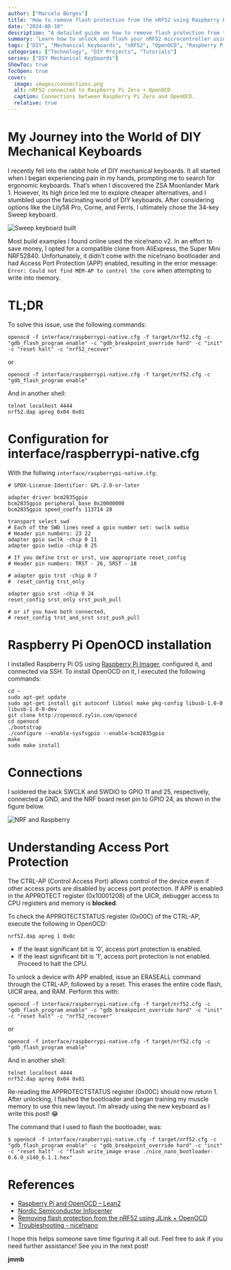 ```yaml
---
author: ["Marcelo Borges"]
title: "How to remove flash protection from the nRF52 using Raspberry Pi Zero + OpenOCD"
date: "2024-08-10"
description: "A detailed guide on how to remove flash protection from the nRF52 microcontroller using a Raspberry Pi Zero and OpenOCD."
summary: "Learn how to unlock and flash your nRF52 microcontroller using a Raspberry Pi Zero and OpenOCD. This guide covers the installation, configuration, and necessary commands to remove flash protection."
tags: ["DIY", "Mechanical Keyboards", "nRF52", "OpenOCD", "Raspberry Pi"]
categories: ["Technology", "DIY Projects", "Tutorials"]
series: ["DIY Mechanical Keyboards"]
ShowToc: true
TocOpen: true
cover:
  image: images/connections.png
  alt: nRF52 connected to Raspberry Pi Zero + OpenOCD
  caption: Connections between Raspberry Pi Zero and OpenOCD.
  relative: true
---
```


# My Journey into the World of DIY Mechanical Keyboards

I recently fell into the rabbit hole of DIY mechanical keyboards. It all started when I began experiencing pain in my hands, prompting me to search for ergonomic keyboards. That’s when I discovered the ZSA Moonlander Mark 1. However, its high price led me to explore cheaper alternatives, and I stumbled upon the fascinating world of DIY keyboards. After considering options like the Lily58 Pro, Corne, and Ferris, I ultimately chose the 34-key Sweep keyboard.

![Sweep keyboard built](images/keyboard.png#center)

Most build examples I found online used the nice!nano v2. In an effort to save money, I opted for a compatible clone from AliExpress, the Super Mini NRF52840. Unfortunately, it didn’t come with the nice!nano bootloader and had Access Port Protection (APP) enabled, resulting in the error message: `Error: Could not find MEM-AP to control the core` when attempting to write into memory.

# TL;DR

To solve this issue, use the following commands:

```shell
openocd -f interface/raspberrypi-native.cfg -f target/nrf52.cfg -c "gdb_flash_program enable" -c "gdb_breakpoint_override hard" -c "init" -c "reset halt" -c "nrf52_recover"
```

or 

```shell
openocd -f interface/raspberrypi-native.cfg -f target/nrf52.cfg -c "gdb_flash_program enable"
```

And in another shell:

```shell
telnet localhost 4444
nrf52.dap apreg 0x04 0x01
```

# Configuration for interface/raspberrypi-native.cfg

With the follwing `interface/raspberrypi-native.cfg`:
```shell
# SPDX-License-Identifier: GPL-2.0-or-later

adapter driver bcm2835gpio
bcm2835gpio peripheral_base 0x20000000
bcm2835gpio speed_coeffs 113714 28

transport select swd
# Each of the SWD lines need a gpio number set: swclk swdio
# Header pin numbers: 23 22
adapter gpio swclk -chip 0 11
adapter gpio swdio -chip 0 25

# If you define trst or srst, use appropriate reset_config
# Header pin numbers: TRST - 26, SRST - 18

# adapter gpio trst -chip 0 7
#  reset_config trst_only

adapter gpio srst -chip 0 24
reset_config srst_only srst_push_pull

# or if you have both connected,
# reset_config trst_and_srst srst_push_pull
```

# Raspberry Pi OpenOCD installation

I installed Raspberry Pi OS using [Raspberry Pi Imager](https://www.raspberrypi.com/software/), configured it, and connected via SSH. To install OpenOCD on it, I executed the following commands:

```shell
cd ~
sudo apt-get update
sudo apt-get install git autoconf libtool make pkg-config libusb-1.0-0 libusb-1.0-0-dev
git clone http://openocd.zylin.com/openocd
cd openocd
./bootstrap
./configure --enable-sysfsgpio --enable-bcm2835gpio
make
sudo make install
```

# Connections

I soldered the back SWCLK and SWDIO to GPIO 11 and 25, respectively, connected a GND, and the NRF board reset pin to GPIO 24, as shown in the figure below.

![NRF and Raspberry](images/connections.png#center)

# Understanding Access Port Protection

The CTRL-AP (Control Access Port) allows control of the device even if other access ports are disabled by access port protection. If APP is enabled in the APPROTECT register (0x10001208) of the UICR, debugger access to CPU registers and memory is **blocked**.

To check the APPROTECTSTATUS register (0x00C) of the CTRL-AP, execute the following in OpenOCD:

```shell
nrf52.dap apreg 1 0x0c
```

- If the least significant bit is ‘0’, access port protection is enabled.
- If the least significant bit is ‘1’, access port protection is not enabled. Proceed to halt the CPU.

To unlock a device with APP enabled, issue an ERASEALL command through the CTRL-AP, followed by a reset. This erases the entire code flash, UICR area, and RAM. Perform this with:

```shell
openocd -f interface/raspberrypi-native.cfg -f target/nrf52.cfg -c "gdb_flash_program enable" -c "gdb_breakpoint_override hard" -c "init" -c "reset halt" -c "nrf52_recover"
```

or 

```shell
openocd -f interface/raspberrypi-native.cfg -f target/nrf52.cfg -c "gdb_flash_program enable"
```

And in another shell:

```shell
telnet localhost 4444
nrf52.dap apreg 0x04 0x01
```

Re-reading the APPROTECTSTATUS register (0x00C) should now return 1. After unlocking, I flashed the bootloader and began training my muscle memory to use this new layout. I’m already using the new keyboard as I write this post! 😂

The command that I used to flash the bootloader, was:

```shell
$ openocd -f interface/raspberrypi-native.cfg -f target/nrf52.cfg -c "gdb_flash_program enable" -c "gdb_breakpoint_override hard" -c "init" -c "reset halt" -c "flash write_image erase ./nice_nano_bootloader-0.6.0_s140_6.1.1.hex"
```

# References

- [Raspberry Pi and OpenOCD – Lean2](https://iosoft.blog/2019/01/28/raspberry-pi-openocd/)
- [Nordic Semiconductor Infocenter](https://infocenter.nordicsemi.com/index.jsp?topic=/nwp_027/WP/nwp_027/nWP_027_protected.html)
- [Removing flash protection from the nRF52 using JLink + OpenOCD](https://blog.dbrgn.ch/2020/5/16/nrf52-unprotect-flash-jlink-openocd/)
- [Troubleshooting - nice!nano](https://nicekeyboards.com/docs/nice-nano/troubleshooting)

I hope this helps someone save time figuring it all out.
Feel free to ask if you need further assistance!
See you in the next post!

**jmmb**